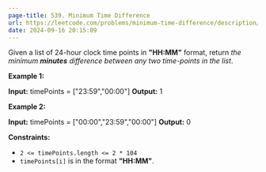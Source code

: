 ```yaml
---
page-title: 539. Minimum Time Difference
url: https://leetcode.com/problems/minimum-time-difference/description/?envType=daily-question&envId=2024-09-16
date: 2024-09-16 20:15:09
---
```

Given a list of 24-hour clock time points in **"HH:MM"** format, return *the minimum **minutes** difference between any two time-points in the list*.

**Example 1:**

**Input:** timePoints = \["23:59","00:00"\]
**Output:** 1

**Example 2:**

**Input:** timePoints = \["00:00","23:59","00:00"\]
**Output:** 0

**Constraints:**

-   `2 <= timePoints.length <= 2 * 104`
-   `timePoints[i]` is in the format **"HH:MM"**.